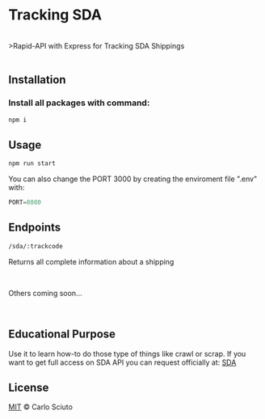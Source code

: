 # Tracking SDA
<br />
>Rapid-API with Express for Tracking SDA Shippings
<br /><br />

## Installation

### Install all packages with command:
```sh
npm i
```

## Usage
```sh
npm run start
```

You can also change the PORT 3000 by creating the enviroment file ".env" with:
```js
PORT=8080
```

## Endpoints

```sh
/sda/:trackcode
```

Returns all complete information about a shipping

<br />

Others coming soon...


<br />

## Educational Purpose

Use it to learn how-to do those type of things like crawl or scrap.
If you want to get full access on SDA API you can request officially at: [SDA](https://www.sda.it/wps/portal/sdait.home/)


## License

[MIT](LICENSE) © Carlo Sciuto
